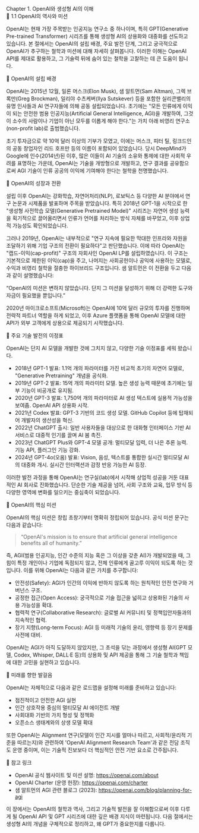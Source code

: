 Chapter 1. OpenAI와 생성형 AI의 이해  
📘 1.1 OpenAI의 역사와 미션

OpenAI는 현재 가장 주목받는 인공지능 연구소 중 하나이며, 특히 GPT(Generative Pre-trained Transformer) 시리즈를 통해 생성형 AI의 상용화와 대중화를 선도하고 있습니다. 본 절에서는 OpenAI의 설립 배경, 주요 발전 단계, 그리고 궁극적으로 OpenAI가 추구하는 철학과 미션에 대해 자세히 살펴봅니다. 이러한 이해는 OpenAI API를 제대로 활용하고, 그 기술력 뒤에 숨어 있는 철학을 고찰하는 데 큰 도움이 됩니다.

🔹 OpenAI의 설립 배경

OpenAI는 2015년 12월, 일론 머스크(Elon Musk), 샘 알트먼(Sam Altman), 그렉 브록만(Greg Brockman), 일리야 수츠케버(Ilya Sutskever) 등을 포함한 실리콘밸리의 유명 인사들과 AI 연구자들에 의해 공동 설립되었습니다. 초기에는 "모든 인류에게 이익이 되는 안전한 범용 인공지능(Artificial General Intelligence, AGI)을 개발하여, 그것이 소수의 사람이나 기업이 아닌 모두를 이롭게 해야 한다."는 가치 아래 비영리 연구소(non-profit lab)로 출범했습니다.

초기 투자금으로 약 10억 달러 이상의 기부가 모였고, 이에는 머스크, 피터 틸, 링크드인의 공동 창업자인 리드 호프만 등의 이름이 포함되어 있었습니다. 당시 DeepMind가 Google에 인수(2014년)된 이후, 많은 이들이 AI 기술의 소유와 통제에 대한 사회적 우려를 표명하는 가운데, OpenAI는 기술을 개방형으로 개발하고, 연구 결과를 공유함으로써 AGI 기술이 인류 공공의 이익에 기여해야 한다는 철학을 천명했습니다.

🔹 OpenAI의 성장과 전환

설립 이후 OpenAI는 강화학습, 자연어처리(NLP), 로보틱스 등 다양한 AI 분야에서 연구 논문과 시제품을 발표하며 주목을 받았습니다. 특히 2018년 GPT-1을 시작으로 한 "생성형 사전학습 모델(Generative Pretrained Model)" 시리즈는 자연어 생성 능력을 획기적으로 끌어올리면서 인류가 언어를 처리하는 방식 자체를 바꾸었고, 이후 상업적 가능성도 확인되었습니다.

그러나 2019년, OpenAI는 내부적으로 "연구 지속에 필요한 막대한 인프라와 자원을 조달하기 위해 기업 구조의 전환이 필요하다"고 판단했습니다. 이에 따라 OpenAI는 "캡드-이익(cap-profit)" 구조의 자회사인 OpenAI LP를 설립하였습니다. 이 구조는 기본적으로 제한된 이익(cap)을 주고, 나머지는 사회공헌이나 공익에 사용하는 모델로, 수익과 비영리 철학을 절충한 하이브리드 구조입니다. 샘 알트먼은 이 전환을 두고 다음과 같이 설명했습니다:

“OpenAI의 미션은 변하지 않았습니다. 단지 그 미션을 달성하기 위해 더 강력한 도구와 자금이 필요했을 뿐입니다.”

2020년 마이크로소프트(Microsoft)는 OpenAI에 10억 달러 규모의 투자를 진행하며 전략적 파트너 역할을 하게 되었고, 이후 Azure 플랫폼을 통해 OpenAI 모델에 대한 API가 외부 고객에게 상용으로 제공되기 시작했습니다.

🔹 주요 기술 발전의 이정표

OpenAI는 단지 AI 모델을 개발한 것에 그치지 않고, 다양한 기술 이정표를 세워 왔습니다.

- 2018년 GPT-1 발표: 1.1억 개의 파라미터를 가진 비교적 초기의 자연어 모델로, "Generative Pretraining" 개념을 공식화.
- 2019년 GPT-2 발표: 15억 개의 파라미터 모델. 높은 생성 능력 때문에 초기에는 일부 기능이 비공개로 유지됨.
- 2020년 GPT-3 발표: 1,750억 개의 파라미터로 AI 생성 텍스트에 실용적 가능성을 보여줌. OpenAI API 상용화 시작.
- 2021년 Codex 발표: GPT-3 기반의 코드 생성 모델. GitHub Copilot 등에 탑재되어 개발자의 생산성을 혁신.
- 2022년 ChatGPT 출시: 일반 사용자들을 대상으로 한 대화형 인터페이스 기반 AI 서비스로 대중적 인기를 끌며 AI 붐 촉진.
- 2023년 ChatGPT Plus와 GPT-4 모델 공개: 멀티모달 입력, 더 나은 추론 능력. 기능 API, 플러그인 기능 강화.
- 2024년 GPT-4o(오옴) 발표: Vision, 음성, 텍스트를 통합한 실시간 멀티모달 AI의 대중화 개시. 실시간 인터랙션과 감정 반응 가능한 AI 등장.

이러한 발전 과정을 통해 OpenAI는 연구실(lab)에서 시작해 상업적 성공을 거둔 대표적인 AI 회사로 진화했습니다. 단순한 기술 제공을 넘어, 사회 구조와 교육, 업무 방식 등 다양한 영역에 변화를 일으키는 중심축이 되었습니다.

🔹 OpenAI의 핵심 미션

OpenAI의 핵심 미션은 창립 초창기부터 명확히 정립되어 있습니다. 공식 미션 문구는 다음과 같습니다:

> “OpenAI's mission is to ensure that artificial general intelligence benefits all of humanity.”

즉, AGI(범용 인공지능, 인간 수준의 지능 혹은 그 이상을 갖춘 AI)가 개발되었을 때, 그 힘이 특정 개인이나 기업에 독점되지 않고, 전체 인류에게 골고루 이익이 되도록 하는 것입니다. 이를 위해 OpenAI는 다음과 같은 가치를 추구합니다:

- 안전성(Safety): AGI가 인간의 이익에 반하지 않도록 하는 원칙적인 안전 연구와 거버넌스 구조.
- 공정한 접근(Open Access): 궁극적으로 기술 접근을 넓히고 상용화된 기술의 사용 가능성을 확대.
- 협력적 연구(Collaborative Research): 글로벌 AI 커뮤니티 및 정책입안자들과의 지속적인 협력.
- 장기 지향(Long-term Focus): AGI 등 미래적 기술의 윤리, 영향력 등 장기 문제를 사전에 대비.

OpenAI는 AGI가 아직 도달하지 않았지만, 그 초석을 닦는 과정에서 생성형 AI(GPT 모델, Codex, Whisper, DALL·E 등)의 상용화 및 API 제공을 통해 그 기술 철학과 책임에 대한 고민을 실현하고 있습니다.

🔹 미래를 향한 발걸음

OpenAI는 자체적으로 다음과 같은 로드맵을 설정해 미래를 준비하고 있습니다:

- 점진적이고 안전한 AGI 실현
- 인간 상호작용 중심의 멀티모달 AI 에이전트 개발
- 사회대화 기반의 가치 형성 및 정책화
- 오픈소스 생태계와의 상생 모델 확대

또한 OpenAI는 Alignment 연구(모델이 인간 지시를 얼마나 따르고, 사회적/윤리적 기준을 따르는지)와 관련하여 'OpenAI Alignment Research Team'과 같은 전담 조직도 운영 중이며, 이는 기술적 진보보다 더 핵심적인 안전 기반 요소로 간주됩니다.

📌 참고 링크  
- OpenAI 공식 웹사이트 및 미션 설명: https://openai.com/about  
- OpenAI Charter (운영 헌장): https://openai.com/charter  
- 샘 알트먼의 AGI 관련 블로그 (2023): https://openai.com/blog/planning-for-agi  

이 장에서는 OpenAI의 철학과 역사, 그리고 기술적 발전을 잘 이해함으로써 이후 다루게 될 OpenAI API 및 GPT 시리즈에 대한 깊은 배경 지식이 마련됩니다. 다음 절에서는 생성형 AI의 개념을 구체적으로 정리하고, 왜 GPT가 중요한지를 다룹니다.